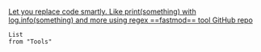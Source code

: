 

[Let you replace code smartly. Like print(something) with log.info(something) and more using regex ==fastmod== tool GitHub repo](https://github.com/facebookincubator/fastmod)

```dataview 
List
from "Tools"
```



